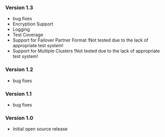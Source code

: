 ### Version 1.3

* bug fixes
* Encryption Support
* Logging
* Test Coverage
* Support for Failover Partner Format !Not tested due to the lack of appropriate test system!
* Support for Multiple Clusters !Not tested due to the lack of appropriate test system!

### Version 1.2

* bug fixes

### Version 1.1

* bug fixes

### Version 1.0

* Initial open source release